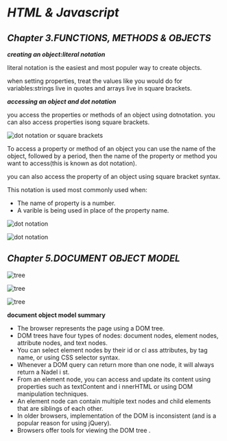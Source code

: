 # *HTML & Javascript*

## *__Chapter 3.FUNCTIONS, METHODS & OBJECTS__*

*__creating an object:literal notation__*

literal notation is the easiest and most populer way to create objects.

when setting properties, treat the values like you would do for variables:strings live in quotes and arrays live in square brackets.


*__accessing an object and dot notation__*

you access the properties or methods of an object using dotnotation.
you can also access properties isong square brackets.


![dot notation or square brackets](https://www.bookofnetwork.com/images/javascript-images/JS_Object-literal---Ways-of-accessing-object-property_04Oct16_1421.png)

To access a property or method of an object you can use the name of the object, followed by a period, then the name of the property or method you want to access(this is known as dot notation).

you can also access the property of an object using square bracket syntax.


This notation is used most commonly used when:

* The name of property is a number.
* A varible is being used in place of the property name.


![dot notation](https://data-flair.training/blogs/wp-content/uploads/sites/2/2019/07/How-to-Create-JavaScript-Objects.jpg)

![dot notation](https://view.publitas.com/42146/346396/pages/8eea6ea8f64e5557051055c621255d97eba8a891-at1000.jpg)




## *__Chapter 5.DOCUMENT OBJECT MODEL__*



![tree](https://devopedia.org/images/article/282/2000.1595439379.jpg)

![tree](https://cdn.javarush.ru/images/article/65608b91-3a7b-4266-834a-a0f65e00c2ec/800.jpeg)

![tree](https://upload.wikimedia.org/wikipedia/commons/thumb/5/5a/DOM-model.svg/1200px-DOM-model.svg.png)




__document object model summary__


* The browser represents the page using a DOM tree. 
* DOM trees have four types of nodes: document nodes,
element nodes, attribute nodes, and text nodes. 
* You can select element nodes by their id or cl ass
attributes, by tag name, or using CSS selector syntax. 
* Whenever a DOM query can return more than one
node, it will always return a Nadel i st. 
* From an element node, you can access and update its
content using properties such as textContent and
i nnerHTML or using DOM manipulation techniques. 
* An element node can contain multiple text nodes and
child elements that are siblings of each other. 
* In older browsers, implementation of the DOM is
inconsistent (and is a popular reason for using jQuery). 
* Browsers offer tools for viewing the DOM tree . 
